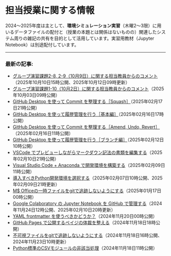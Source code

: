 # 担当授業に関する情報

2024〜2025年度は主として、**環境シミュレーション実習**（木曜2〜3限）に用いるデータファイルの配付と（授業の本題とは関係はないものの）関連したシステム周りの雑記の共有を目的として活用しています。実習用教材（Jupyter Notebook）は別途配付しています。


-------
### 最新の記事:

- [グループ演習課題2-8, 2-9（10月9日）に関する担当教員からのコメント](https://www.gesw.org/memo/第2回発表に関するコメント.html)（2025年10月10日15時公開、2025年10月12日09時更新）
- [グループ演習課題1-10（10月2日）に関する担当教員からのコメント](https://www.gesw.org/memo/第1回発表に関するコメント.html)（2025年10月03日09時公開）
- [GitHub Desktop を使って Commit を整理する［Squash］](https://www.gesw.org/memo/squash.html)（2025年02月17日21時公開）
- [GitHub Desktop を使って履歴管理を行う［基本編］](https://www.gesw.org/memo/RevisionManagementBasic.html)（2025年02月16日17時公開）
- [GitHub Desktop を使って Commit を整理する［Amend, Undo, Revert］](https://www.gesw.org/memo/BasicCommit.html)（2025年02月16日11時公開）
- [GitHub Desktop を使って履歴管理を行う［ブランチ編］](https://www.gesw.org/memo/RevisionManagement.html)（2025年02月12日10時公開）
- [VSCode でプレビューしながらマークダウン記法の書類を編集する](https://www.gesw.org/memo/PreviewMarkdown.html)（2025年02月10日21時公開）
- [Visual Studio Code + Anaconda で開発環境を構築する](https://www.gesw.org/memo/vscode_anaconda.html)（2025年02月09日11時公開）
- [導入すべきPython開発環境を選択する](https://www.gesw.org/memo/PythonDeveolpmentEnvironment.html)（2025年02月07日10時公開、2025年02月09日21時更新）
- [M$ Officeの一時ファイルをgitで追跡しないようにする](https://www.gesw.org/memo/del_office-tmp.html)（2025年01月17日00時公開）
- [Google Colaboratory の Jupyter Notebook を GitHub で管理する](https://www.gesw.org/memo/ColabGitHubVSCode.html)（2024年11月24日12時公開、2025年02月10日20時更新）
- [YAML frontmatter を使うべきかどうか？](https://www.gesw.org/memo/yaml_frontmatter.html)（2024年11月20日00時公開）
- [GitHub Pages で公開するペイジの体裁を整える](https://www.gesw.org/memo/github_pages_theme.html)（2024年11月18日18時公開）
- [不可視ファイルをgitで追跡しないようにする](https://www.gesw.org/memo/dotDS_Store.html)（2024年11月18日16時公開、2024年11月23日10時更新）
- [Python標準のCSVモジュールの非該当処理](https://www.gesw.org/memo/standard-csv.html)（2024年11月18日11時公開）
